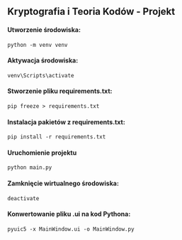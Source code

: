 ## Kryptografia i Teoria Kodów - Projekt

#### Utworzenie środowiska:
    python -m venv venv

#### Aktywacja środowiska:
	venv\Scripts\activate

#### Stworzenie pliku requirements.txt:
	pip freeze > requirements.txt

#### Instalacja pakietów z requirements.txt:
	pip install -r requirements.txt

#### Uruchomienie projektu
    python main.py

#### Zamknięcie wirtualnego środowiska:
	deactivate

#### Konwertowanie pliku .ui na kod Pythona:
	pyuic5 -x MainWindow.ui -o MainWindow.py
